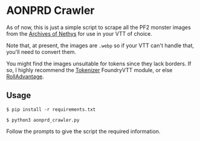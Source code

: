 # AONPRD Crawler
As of now, this is just a simple script to scrape all the PF2 monster images from the [Archives of Nethys](https://2e.aonprd.com/) for use in your VTT of choice.

Note that, at present, the images are `.webp` so if your VTT can't handle that, you'll need to convert them.

You might find the images unsuitable for tokens since they lack borders. If so, I highly recommend the [Tokenizer](https://foundryvtt.com/packages/vtta-tokenizer/) FoundryVTT module, or else [RollAdvantage](https://rolladvantage.com/).

## Usage
`$ pip install -r requirements.txt`

`$ python3 aonprd_crawler.py`

Follow the prompts to give the script the required information.